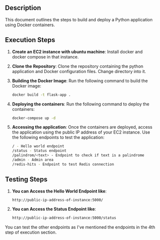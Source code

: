 ## Description

This document outlines the steps to build and deploy a Python application using Docker containers.

## Execution Steps

1. **Create an EC2 instance with ubuntu machine**: Install docker and docker compose in that instance.

1. **Clone the Repository**: Clone the repository containing the python application and Docker configuration files. Change directory into it.

2. **Building the Docker Image**: Run the following command to build the Docker image:
   ```sh
   docker build -t flask-app .
3. **Deploying the containers**: Run the following command to deploy the containers:
   ```sh
   docker-compose up -d
4. **Accessing the application**: Once the containers are deployed, access the application using the public IP address of your EC2 instance. Use the following endpoints to test the application:
   ```sh
   / - Hello world endpoint
   /status - Status endpoint
   /palindrom/<text> - Endpoint to check if text is a palindrome
   /admin - Admin area
   /redis-hits - Endpoint to test Redis connection

## Testing Steps

1. **You can Access the Hello World Endpoint like**:
   ```sh
   http://public-ip-address-of-instance:5000/

2. **You can Access the Status Endpoint like**:
   ```sh
   http://public-ip-address-of-instance:5000/status

You can test the other endpoints as I've mentioned the endpoints in the 4th step of execution section.
